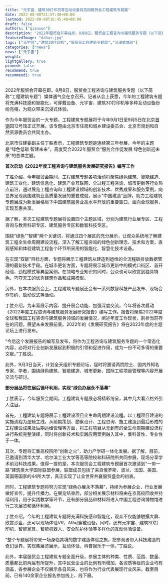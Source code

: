 ```yaml
---
title: "元宇宙、建筑3D打印机等互动设备将亮相服贸会工程建筑专题展"
date: 2022-08-08T21:57:40+08:00
lastmod: 2022-08-08T16:45:40+08:00
draft: false
authors: ["qianxun"]
description: "2022年服贸会开幕在即。8月8日，服贸会工程咨询与建筑服务专题（以下简称“工程建筑专题”）媒体通气会在京召开。记者从会上获悉，今年的工程建筑专题将充满科技感和智能化，可穿戴设备、元宇宙、建筑3D打印机等多种互动设备纷纷亮相，为观众带来沉浸式体验。"
featuredImage: "dahui.jpg"
tags: ["元宇宙","建筑3D打印机","服贸会工程建筑专题展","沉浸式体验"]
categories: ["news"]
news: ["元宇宙"]
weight: 
lightgallery: true
pinned: false
recommend: true
recommend1: true
---
```


2022年服贸会开幕在即。8月8日，服贸会工程咨询与建筑服务专题（以下简称“工程建筑专题”）媒体通气会在京召开。记者从会上获悉，今年的工程建筑专题将充满科技感和智能化，可穿戴设备、元宇宙、建筑3D打印机等多种互动设备纷纷亮相，为观众带来沉浸式体验。

作为今年服贸会的一大专题，工程建筑专题展将于今年9月1日至9月5日在北京[首钢](http://sports.qianlong.com/shougang/)园12号馆正式开展。该专题由北京市住房和城乡建设委员会、北京市规划和自然资源委员会共同主办。

北京市住建委副主任丁胜表示，工程建筑专题是连续第三年参展，今年的主题是“绿色低碳 智建未来”，高度契合2022年服贸会“服务合作促发展 绿色创新迎未来”的总体主题。

**首次启动《2022年度工程咨询与建筑服务发展研究报告》编写工作**

丁胜介绍，今年服贸会期间，工程建筑专题各项活动将聚焦绿色建筑、智能建造、建筑工业化、建筑信息化、建筑产业互联网、全过程工程咨询、城市更新等行业热点前沿，通过展览工程咨询和工程建设领域的创新技术、优秀成果和服务案例，向世界呈现我国建筑业高质量发展的重要成就，展示“中国建造”品牌，助力工程建筑专题展成为新发展格局下中国建筑服务业高水平开放的重要窗口，面向全球服务，实现互惠共享。

据了解，本次工程建筑专题展将设置四个主题区域，分别为建筑行业展专区、工程咨询与教育科研专区、建筑服务专区和数智科技专区。

围绕“绿色”“智建”两个关键词，将通过四个展区的充分展示，让观众系统地了解建筑工程全生命周期建设流程，深入了解工程咨询的绿色创新理念、技术和方案，直观感知和体验建筑工程各个环节所采用的智能化、智慧化技术设备。

在实现“双碳”目标方面，专题将展示工程建筑从建造到运维的全流程碳排放数据管理的最新技术手段。在城市更新方面，专题将展示城市更新中的模式口街区、首开经验、劲松模式等典型案例。在领略专业知识的同时，公众也可以欣赏到独具特色、巧夺天工的优秀建筑作品和成果模型。

另外，在本次服贸会上，工程建筑专题展还会有一系列数智科技产品发布、现场合作签约、启动仪式等活动。

丁胜介绍，为丰富展示内容、提升展会功能、加强深度交流，今年将首次启动《2022年度工程咨询与建筑服务发展研究报告》编写工作。报告将聚焦2022年度全球和我国工程咨询与建筑服务领域的发展情况，阐述年度工作现状，剖析当前存在的问题，展望未来发展前景。2022年的《发展研究报告》将在2023年度的主题论坛上进行发布。

“今后这个发展报告的编写及发布，将作为工程咨询与建筑服务专题的一个常态化内容，必将对行业创新发展起到积极的引领和促进作用，成为一份不可多得的重要文献。”丁胜说。

此外，9月3日当天，计划全天组织专题论坛，届时将邀请两院院士、国内外知名专家、学者，围绕绿色建筑、智能建造、城市更新、国际工程项目管理等内容开展交流与研讨。

**部分展品将在展后循环利用，实现“绿色办展永不落幕”**

丁胜表示，今年服贸会期间，工程建筑专题展必将精彩纷呈，其中几大看点格外引人注目。

首先，工程建筑专题将展示工程建设项目全生命周期建设流程。以工程项目建设的实施流程为逻辑主线，从前期策划、勘察设计、工程咨询、施工建造到最后形成的工程建设成果及后期运维管理等方面，将工程项目从无到有的全生命周期建设流程进行系统完整演绎，同时将创新技术和实践应用案例融入其中，集科普性、专业性于一体。

其次，专题将汇集高校院所“创新之火”，助力产学研一体化发展。据了解，目前，已邀请到清华大学、哈尔滨工业大学等高等院校和科研院所共同参展，现场分享学术前沿科技成果。值得一提的是，本次服贸会工程建筑专题展首次邀请到“一带一路”建筑类大学国际联盟参展，联盟成员包括了来自俄罗斯、波兰、法国、美国、英国等国家的44所大学，真正实现了让全世界共襄服贸盛会的初衷。

同时，工程建筑专题将努力实现“绿色办展永不落幕”，持续为参展企业、行业发展做好宣传，提升传播力。在展览结束后，部分相关展示材料将由在京高校回收并持续利用，用于实践教学等环节，还有部分展品和材料将进入中国工程咨询博物馆进行二次展览和循环利用。

丁胜介绍，今年的工程建筑专题将充满科技感和智能化，观众不仅能够触摸大屏、欣赏沙盘，还可以现场体验VR、AR可穿戴设备。同时，还有元宇宙、建筑3D打印机、智能家具、智能机器人、安全防护体验等多样化的互动体验设备。

“整个专题展将带来一场身临其境的数字建造体验之旅，把参观者带入科技建造的奇幻世界，实现集展览展示、互动体验、科普娱乐于一体。”丁胜说。

此外，本届服贸会工程建筑专题全面升级，参展主体的种类、性质、范围、数量、质量都比前两届有所提升，其中民营企业的比例有所增加，各资质等级的企业均有涵盖，各参展企业不仅展示各自风采，也将作为行业代表展现行业风采。截至目前，已有140余家企业报名参加线上、线下展。